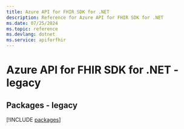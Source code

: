 ```yaml
---
title: Azure API for FHIR SDK for .NET
description: Reference for Azure API for FHIR SDK for .NET
ms.date: 07/25/2024
ms.topic: reference
ms.devlang: dotnet
ms.service: apiforfhir
---
```

# Azure API for FHIR SDK for .NET - legacy
## Packages - legacy
[!INCLUDE [packages](api-for-fhir-index.md)]